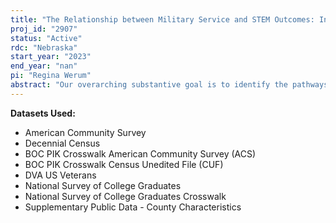 ```yaml
---
title: "The Relationship between Military Service and STEM Outcomes: Integrating Data from Three Federal Statistical Agencies"
proj_id: "2907"
status: "Active"
rdc: "Nebraska"
start_year: "2023"
end_year: "nan"
pi: "Regina Werum"
abstract: "Our overarching substantive goal is to identify the pathways that lead to increased representation of veterans in STEM fields, particularly among women and racial minorities. Prior research has already established a strong statistical association between military service and STEM-related educational and occupational outcomes. Although there has been a growing amount of research on the gendered dynamics of the veteran-to-STEM pipeline, there is much limited work on the racial, class, and institutional-dynamics that may contribute to this relationship. Moreover, the mechanisms producing this seemingly counterintuitive pattern remain unclear due to the limitations of publicly-available data. As a step toward our long-term goal, our primary substantive goal for this proposal is to identify the links between military service and educational/occupational outcomes that effectively broaden participation in STEM. By combining multiple surveys and administrative data only made possible via the secure RDC environment, our findings will allow us to track longitudinal trajectories related to military service, education, and career - transcending the limitations of extant cross-sectional analyses that only allow an examination of the correlation between military service and STEM outcomes. Using the 2000 Decennial Census (long-form), the 2005-current American Community Survey, the 2013-current National Survey of College Graduates, externally provided IPEDS institutional data, and the 2020 Department of Veteran's Affairs U.S. Veteran's File, we seek to examine to what extent military service/veteran status impact STEM trajectories (educational and occupational), including how this association is moderated by gender, race, class, and institutional characteristics - individually and collectively. We also plan to examine whether our findings vary when using different definitions of "STEM" from other federal agencies and may be most pronounced among those in Computer Science and Engineering (CS&E) fields. We plan to use logistic, multinomial logistic, and KHB decomposition analyses to examine our focal aims."
---
```


**Datasets Used:**

  - American Community Survey 
  - Decennial Census 
  - BOC PIK Crosswalk American Community Survey (ACS) 
  - BOC PIK Crosswalk Census Unedited File (CUF) 
  - DVA US Veterans 
  - National Survey of College Graduates 
  - National Survey of College Graduates Crosswalk 
  - Supplementary Public Data - County Characteristics 

